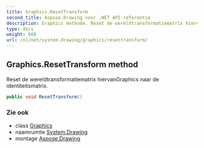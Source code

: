 ```yaml
---
title: Graphics.ResetTransform
second_title: Aspose.Drawing voor .NET API-referentie
description: Graphics methode. Reset de wereldtransformatiematrix hiervanGraphics naar de identiteitsmatrix.
type: docs
weight: 660
url: /nl/net/system.drawing/graphics/resettransform/
---
```

## Graphics.ResetTransform method

Reset de wereldtransformatiematrix hiervanGraphics naar de identiteitsmatrix.

```csharp
public void ResetTransform()
```

### Zie ook

* class [Graphics](../)
* naamruimte [System.Drawing](../../graphics/)
* montage [Aspose.Drawing](../../../)


